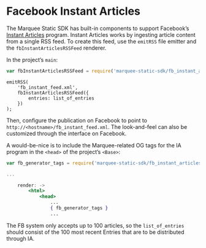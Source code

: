 # Facebook Instant Articles

The Marquee Static SDK has built-in components to support Facebook’s
[Instant Articles](https://instantarticles.fb.com/) program. Instant Articles
works by ingesting article content from a single RSS feed. To create this feed,
use the `emitRSS` file emitter and the `fbInstantArticlesRSSFeed` renderer.

In the project’s `main`:

```javascript
var fbInstantArticlesRSSFeed = require('marquee-static-sdk/fb_instant_articles/fbInstantArticlesRSSFeed');
```

```
emitRSS(
    'fb_instant_feed.xml',
    fbInstantArticlesRSSFeed({
        entries: list_of_entries
    })
);
```

Then, configure the publication on Facebook to point to
`http://<hostname>/fb_instant_feed.xml`. The look-and-feel can also be
customized through the interface on Facebook.

A would-be-nice is to include the Marquee-related OG tags for the IA program in
the `<head>` of the project’s `<Base>`:

```jsx
var fb_generator_tags = require('marquee-static-sdk/fb_instant_articles/fb_generator_tags');

...

    render: ->
        <html>
            <head>
                ...
                { fb_generator_tags }
                ...
```

The FB system only accepts up to 100 articles, so the `list_of_entries` should
consist of the 100 most recent Entries that are to be distributed through IA.